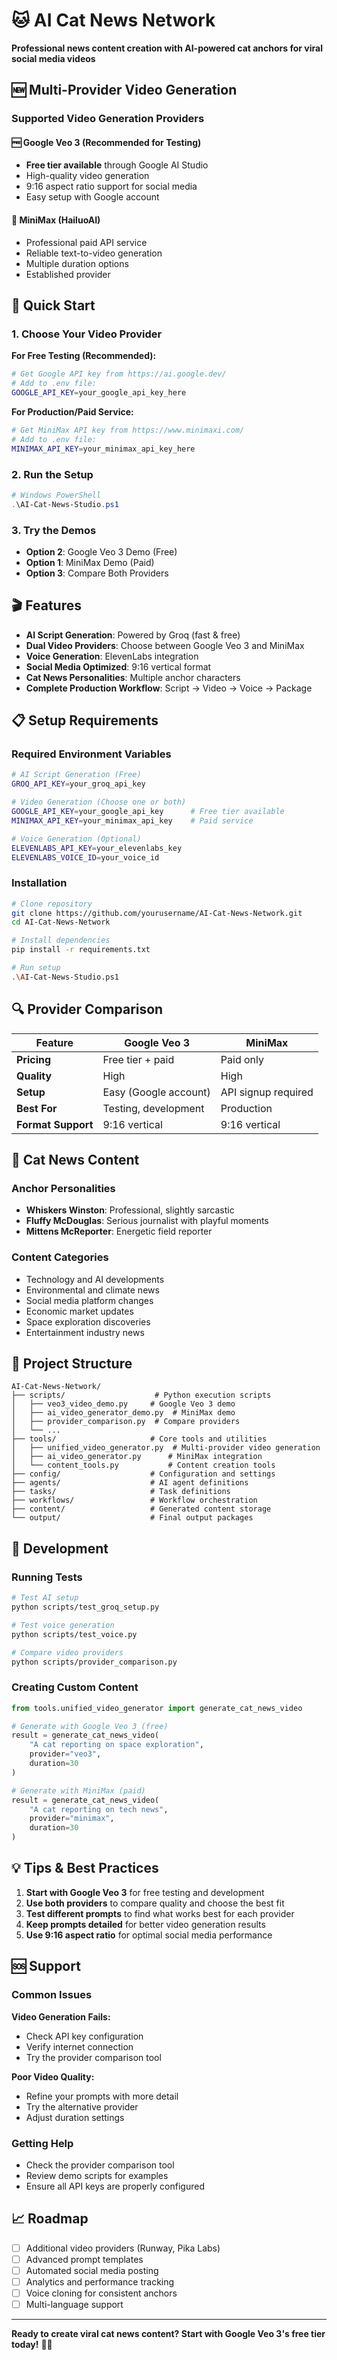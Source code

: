 # 🐱 AI Cat News Network

**Professional news content creation with AI-powered cat anchors for viral social media videos**

## 🆕 Multi-Provider Video Generation

### Supported Video Generation Providers

#### 🆓 Google Veo 3 (Recommended for Testing)
- **Free tier available** through Google AI Studio
- High-quality video generation
- 9:16 aspect ratio support for social media
- Easy setup with Google account

#### 💼 MiniMax (HailuoAI)
- Professional paid API service
- Reliable text-to-video generation
- Multiple duration options
- Established provider

## 🚀 Quick Start

### 1. Choose Your Video Provider

**For Free Testing (Recommended):**
```bash
# Get Google API key from https://ai.google.dev/
# Add to .env file:
GOOGLE_API_KEY=your_google_api_key_here
```

**For Production/Paid Service:**
```bash
# Get MiniMax API key from https://www.minimaxi.com/
# Add to .env file:
MINIMAX_API_KEY=your_minimax_api_key_here
```

### 2. Run the Setup

```powershell
# Windows PowerShell
.\AI-Cat-News-Studio.ps1
```

### 3. Try the Demos

- **Option 2**: Google Veo 3 Demo (Free)
- **Option 1**: MiniMax Demo (Paid)
- **Option 3**: Compare Both Providers

## 🎬 Features

- **AI Script Generation**: Powered by Groq (fast & free)
- **Dual Video Providers**: Choose between Google Veo 3 and MiniMax
- **Voice Generation**: ElevenLabs integration
- **Social Media Optimized**: 9:16 vertical format
- **Cat News Personalities**: Multiple anchor characters
- **Complete Production Workflow**: Script → Video → Voice → Package

## 📋 Setup Requirements

### Required Environment Variables

```bash
# AI Script Generation (Free)
GROQ_API_KEY=your_groq_api_key

# Video Generation (Choose one or both)
GOOGLE_API_KEY=your_google_api_key      # Free tier available
MINIMAX_API_KEY=your_minimax_api_key    # Paid service

# Voice Generation (Optional)
ELEVENLABS_API_KEY=your_elevenlabs_key
ELEVENLABS_VOICE_ID=your_voice_id
```

### Installation

```bash
# Clone repository
git clone https://github.com/yourusername/AI-Cat-News-Network.git
cd AI-Cat-News-Network

# Install dependencies
pip install -r requirements.txt

# Run setup
.\AI-Cat-News-Studio.ps1
```

## 🔍 Provider Comparison

| Feature | Google Veo 3 | MiniMax |
|---------|-------------|---------|
| **Pricing** | Free tier + paid | Paid only |
| **Quality** | High | High |
| **Setup** | Easy (Google account) | API signup required |
| **Best For** | Testing, development | Production |
| **Format Support** | 9:16 vertical | 9:16 vertical |

## 🎯 Cat News Content

### Anchor Personalities
- **Whiskers Winston**: Professional, slightly sarcastic
- **Fluffy McDouglas**: Serious journalist with playful moments  
- **Mittens McReporter**: Energetic field reporter

### Content Categories
- Technology and AI developments
- Environmental and climate news
- Social media platform changes
- Economic market updates
- Space exploration discoveries
- Entertainment industry news

## 📁 Project Structure

```
AI-Cat-News-Network/
├── scripts/                    # Python execution scripts
│   ├── veo3_video_demo.py     # Google Veo 3 demo
│   ├── ai_video_generator_demo.py  # MiniMax demo
│   ├── provider_comparison.py  # Compare providers
│   └── ...
├── tools/                     # Core tools and utilities
│   ├── unified_video_generator.py  # Multi-provider video generation
│   ├── ai_video_generator.py      # MiniMax integration
│   └── content_tools.py           # Content creation tools
├── config/                    # Configuration and settings
├── agents/                    # AI agent definitions
├── tasks/                     # Task definitions
├── workflows/                 # Workflow orchestration
├── content/                   # Generated content storage
└── output/                    # Final output packages
```

## 🔧 Development

### Running Tests
```bash
# Test AI setup
python scripts/test_groq_setup.py

# Test voice generation
python scripts/test_voice.py

# Compare video providers
python scripts/provider_comparison.py
```

### Creating Custom Content
```python
from tools.unified_video_generator import generate_cat_news_video

# Generate with Google Veo 3 (free)
result = generate_cat_news_video(
    "A cat reporting on space exploration", 
    provider="veo3",
    duration=30
)

# Generate with MiniMax (paid)
result = generate_cat_news_video(
    "A cat reporting on tech news",
    provider="minimax", 
    duration=30
)
```

## 💡 Tips & Best Practices

1. **Start with Google Veo 3** for free testing and development
2. **Use both providers** to compare quality and choose the best fit
3. **Test different prompts** to find what works best for each provider
4. **Keep prompts detailed** for better video generation results
5. **Use 9:16 aspect ratio** for optimal social media performance

## 🆘 Support

### Common Issues

**Video Generation Fails:**
- Check API key configuration
- Verify internet connection
- Try the provider comparison tool

**Poor Video Quality:**
- Refine your prompts with more detail
- Try the alternative provider
- Adjust duration settings

### Getting Help
- Check the provider comparison tool
- Review demo scripts for examples
- Ensure all API keys are properly configured

## 📈 Roadmap

- [ ] Additional video providers (Runway, Pika Labs)
- [ ] Advanced prompt templates
- [ ] Automated social media posting
- [ ] Analytics and performance tracking
- [ ] Voice cloning for consistent anchors
- [ ] Multi-language support

---

**Ready to create viral cat news content? Start with Google Veo 3's free tier today!** 🚀🐱